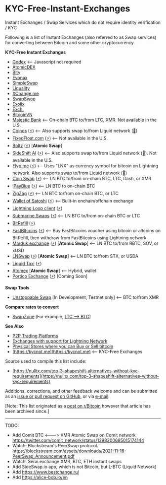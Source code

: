 # KYC-Free-Instant-Exchanges
Instant Exchanges / Swap Services which do not require identity verification / KYC

Following is a list of Instant Exchanges (also referred to as Swap services) for converting between Bitcoin and some other cryptocurrency.

**KYC-Free Instant Exchanges**

- [Godex](https://godex.io/) <-- Javascript not required
- [AtomicDEX](https://app.atomicdex.io)
- [Bity](https://bity.com/exchange)
- [Evonax](https://www.evonax.com/)
- [SimpleSwap](https://simpleswap.io/)
- [Liquality](https://liquality.io/swaps)
- [XChange.me](https://xchange.me/)
- [SwapSwop](https://SwapSwop.io)
- [Exolix](https://exolix.com/exchange)
- [Exch.](https://exch.cx)
- [BitcoinVN](https://bitcoinvn.io)
- [Majestic Bank](https://MajesticBank.sc) <-- On-chain BTC to/from LTC, XMR. Not available in the U.S.
- [Coinos](https://coinos.io) ([⚡](https://lightningnetworkstores.com/wallets)) <-- Also supports swap to/from Liquid network ([🌊](https://help.blockstream.com/hc/en-us/articles/900000633526-Where-can-I-get-a-Liquid-wallet-))
- [FixedFloat.com](https://fixedfloat.com/) ([⚡](https://lightningnetworkstores.com/wallets)) <-- Not available in the U.S.
- [Boltz](https://boltz.exchange/) ([⚡](https://lightningnetworkstores.com/wallets)) [**Atomic Swap**]
- [SideShift AI](https://sideshift.ai/) ([⚡](https://lightningnetworkstores.com/wallets)) <-- Also supports swap to/from Liquid network ([🌊](https://help.blockstream.com/hc/en-us/articles/900000633526-Where-can-I-get-a-Liquid-wallet-)). Not available in the U.S.
- [Flyp.me](https://flyp.me/) ([⚡](https://lightningnetworkstores.com/wallets)) <-- Uses "LNX" as currency symbol for bitcoin on Lightning network. Also supports swap to/from Liquid network ([🌊](https://help.blockstream.com/hc/en-us/articles/900000633526-Where-can-I-get-a-Liquid-wallet-))
- [Coin Swap](https://coinswap.click/) ([⚡](https://lightningnetworkstores.com/wallets)) <-- LN BTC to/from on-chain BTC, LTC, Dash, or XMR
- [iPayBlue](https://www.ipayblue.com/ipb/def/ln-swap-form) ([⚡](https://lightningnetworkstores.com/wallets)) <-- LN BTC to on-chain BTC
- [ZigZag](https://zigzag.io/) ([⚡](https://lightningnetworkstores.com/wallets)) <-- LN BTC to/from on-chain BTC, or LTC
- [Wallet of Satoshi](https://walletofsatoshi.com/) ([⚡](https://lightningnetworkstores.com/wallets)) <-- Built-in onchain/offchain exchange
- [Lightning Loop client](https://github.com/lightninglabs/loop) ([⚡](https://lightningnetworkstores.com/wallets))
- [Submarine Swaps](http://submarineswaps.org/) ([⚡](https://lightningnetworkstores.com/wallets)) <-- LN BTC to/from on-chain BTC or LTC
- [BitRefill](https://www.bitrefill.com/buy/lightning-channel) ([⚡](https://lightningnetworkstores.com/wallets))
- [FastBitcoins](https://fastbitcoins.com/) ([⚡](https://lightningnetworkstores.com/wallets)) <-- Buy FastBitcoins voucher using bitcoin or altcoins on BitRefill, then withdraw from FastBitcoins using Lightning network
- [Marduk.exchange](https://www.marduk.exchange) ([⚡](https://lightningnetworkstores.com/wallets)) [**Atomic Swap**] <-- LN BTC to/from RBTC, SOV, or xUSD
- [LNSwap](https://www.lnswap.org) ([⚡](https://lightningnetworkstores.com/wallets)) [**Atomic Swap**] <-- LN BTC to/from STX, or USDA
- [Liquid Taxi](https://liquid.taxi/) ([⚡](https://lightningnetworkstores.com/wallets))
- [Atomex](https://atomex.me/pairs) [**Atomic Swap**] <-- Hybrid, wallet
- [Portico Exchange](https://porticoexchange.github.io/porticoexchangev2.github.io) ([⚡](https://lightningnetworkstores.com/wallets)) [Coming Soon]

**Swap Tools**

- [Unstoppable Swap](https://github.com/UnstoppableSwap/unstoppableswap-gui) [In Development, Testnet only] <-- BTC to/from XMR

**Compare rates to convert**

- [SwapZone](https://swapzone.io/) [For example, [LTC --> BTC](https://swapzone.io/?from=ltc&to=btc)]

**See Also**

- [P2P Trading Platforms](https://cointastical.github.io/P2P-Trading-Exchanges)
- [Exchanges with support for Lightning Network](https://cointastical.github.io/Exchanges-With-LN)
- [Physical Stores where you can Buy or Sell bitcoin](https://cointastical.github.io/Physical-Locations-Bitcoin)
- [https://kycnot.me](https://kycnot.me) <-- KYC-Free Exchanges

Source used to compile this list include:

- [https://nulltx.com/top-3-shapeshift-alternatives-without-kyc-requirements](https://nulltx.com/top-3-shapeshift-alternatives-without-kyc-requirements)

Additions, corrections, and other feedback welcome and can be submitted as an [issue or pull request on GitHub](https://github.com/cointastical/KYC-Free-Instant-Exchanges), or via [e-mail](mailto://cointastical@gmail.com).

[Note: This list originated as a [post on r/Bitcoin](https://np.reddit.com/r/Bitcoin/comments/cd1fr8) however that article has been archived since.]

************************************************************************

TODO:

- Add Comit BTC <---> XMR Atomic Swap on Comit network https://twitter.com/comit_network/status/1398200695015174144
- Watch: Blockstream's PeerSwap protocol. https://blockstream.com/assets/downloads/2021-11-16-PeerSwap_Announcement.pdf
- Watch: Serai.exchange XMR, BTC, ETH instant swaps
- Add SideSwap.io app, which is not Bitcoin, but L-BTC (Liquid Network)
- Add https://www.bestchange.ru/
- Add https://alice-bob.io/en
